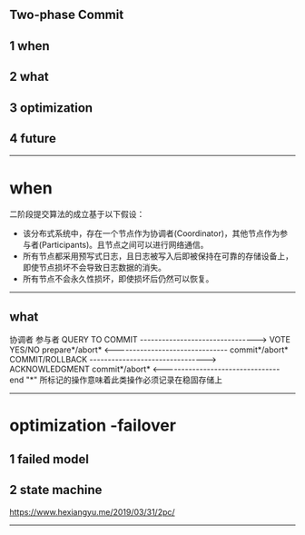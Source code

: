  ##   Two-phase Commit
 
## 1 when
## 2 what
## 3 optimization
## 4 future

----------------------------------------
# when
二阶段提交算法的成立基于以下假设：

- 该分布式系统中，存在一个节点作为协调者(Coordinator)，其他节点作为参与者(Participants)。且节点之间可以进行网络通信。
- 所有节点都采用预写式日志，且日志被写入后即被保持在可靠的存储设备上，即使节点损坏不会导致日志数据的消失。
- 所有节点不会永久性损坏，即使损坏后仍然可以恢复。
--------------------------------------------
## what
协调者                                              参与者
                              QUERY TO COMMIT
                -------------------------------->
                              VOTE YES/NO           prepare*/abort*
                <-------------------------------
commit*/abort*                COMMIT/ROLLBACK
                -------------------------------->
                              ACKNOWLEDGMENT        commit*/abort*
                <--------------------------------  
end
"*" 所标记的操作意味着此类操作必须记录在稳固存储上

-------------------------------------------
# optimization -failover 


## 1 failed model 

## 2 state machine





https://www.hexiangyu.me/2019/03/31/2pc/

----------------------------------------